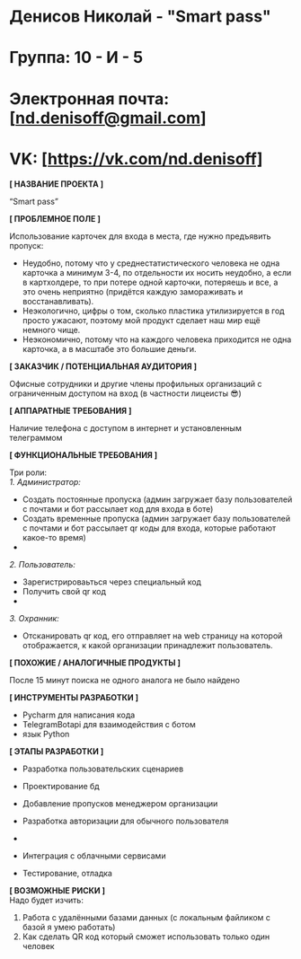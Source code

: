 # Денисов Николай - "Smart pass"
# Группа: 10 - И - 5
# Электронная почта: [nd.denisoff@gmail.com]
# VK: [https://vk.com/nd.denisoff]

**[ НАЗВАНИЕ ПРОЕКТА ]**

“Smart pass”

**[ ПРОБЛЕМНОЕ ПОЛЕ ]**

Использование карточек для входа в места, где нужно предъявить пропуск:
- Неудобно, потому что у среднестатистического человека не одна карточка а минимум 3-4, по отдельности их носить неудобно, а если в картхолдере, то при потере одной карточки, потеряешь и все, а это очень неприятно (придётся каждую замораживать и восстанавливать).
- Неэкологично, цифры о том, сколько пластика утилизируется в год просто ужасают, поэтому мой продукт сделает наш мир ещё немного чище.
- Неэкономично, потому что на каждого человека приходится не одна карточка, а в масштабе это большие деньги.

**[ ЗАКАЗЧИК / ПОТЕНЦИАЛЬНАЯ АУДИТОРИЯ ]**

Офисные сотрудники и другие члены профильных организаций с ограниченным доступом на вход (в частности лицеисты 😎) 

**[ АППАРАТНЫЕ ТРЕБОВАНИЯ ]**

Наличие телефона с доступом в интернет и установленным телеграммом

**[ ФУНКЦИОНАЛЬНЫЕ ТРЕБОВАНИЯ ]**

Три роли:  
*1. Администратор:*
- Создать постоянные пропуска (админ загружает базу пользователей с почтами и бот рассылает код для входа в боте)
- Создать временные пропуска (админ загружает базу пользователей с почтами и бот рассылает qr коды для входа, которые работают какое-то время)
- 
*2. Пользователь:*
- Зарегистрироваьться через специальный код
- Получить свой qr код
- 
*3. Охранник:*
- Отсканировать qr код, его отправляет на web страницу на которой отображается, к какой организации принадлежит пользователь.


**[ ПОХОЖИЕ / АНАЛОГИЧНЫЕ ПРОДУКТЫ ]**

После 15 минут поиска не одного аналога не было найдено

**[ ИНСТРУМЕНТЫ РАЗРАБОТКИ ]**

- Pycharm для написания кода
- TelegramBotapi для взаимодействия с ботом
- язык Python

**[ ЭТАПЫ РАЗРАБОТКИ ]**

* Разработка пользовательских сценариев
* Проектирование бд
* Добавление пропусков менеджером организации
* Разработка авторизации для обычного пользователя
*
* Интеграция с облачными сервисами

* Тестирование, отладка

**[ ВОЗМОЖНЫЕ РИСКИ ]**  
Надо будет изчить:
1. Работа с удалёнными базами данных (с локальным файликом с базой я умею работать)
2. Как сделать QR код который сможет использовать только один человек
